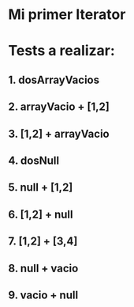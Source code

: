 
# Mi primer Iterator

# Tests a realizar:
## 1. dosArrayVacios

## 2. arrayVacio + [1,2]

## 3. [1,2] + arrayVacio

## 4. dosNull

## 5. null + [1,2]

## 6. [1,2] + null

## 7. [1,2] + [3,4]

## 8. null + vacio

## 9. vacio + null

